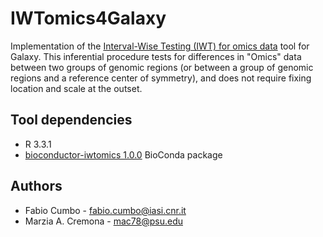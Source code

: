 # IWTomics4Galaxy

Implementation of the [Interval-Wise Testing (IWT) for omics data](https://bioconductor.org/packages/release/bioc/html/IWTomics.html) tool for Galaxy. This inferential procedure tests for differences in "Omics" data between two groups of genomic regions (or between a group of genomic regions and a reference center of symmetry), and does not require fixing location and scale at the outset.

## Tool dependencies
- R 3.3.1
- [bioconductor-iwtomics 1.0.0](https://github.com/bioconda/bioconda-recipes/tree/master/recipes/bioconductor-iwtomics) BioConda package

## Authors
- Fabio Cumbo - fabio.cumbo@iasi.cnr.it
- Marzia A. Cremona - mac78@psu.edu
